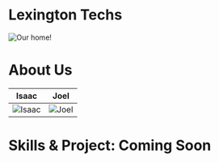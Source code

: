 Lexington Techs
================

![Our home!](http://i.imgur.com/UVWayHR.jpg)


About Us
===========================

| Isaac | Joel |
|--- |--- |
| ![Isaac](https://lh6.googleusercontent.com/-PjqgjK1-Qwk/U7RwKbiA8hI/AAAAAAAADHg/YJX4pBlOjmo/s567-no/84d5287c-b0a8-41d6-a1ec-98c8cffee36a) | ![Joel](https://lh5.googleusercontent.com/-niqoCbrX-cE/UrzdFHBIenI/AAAAAAAAAzU/US9G999D-t0/s567-no/LogoExport1000.png) |


Skills & Project: Coming Soon
=======

